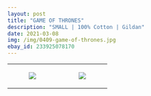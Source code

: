 ```yaml
---
layout: post
title: "GAME OF THRONES"
description: "SMALL | 100% Cotton | Gildan"
date: 2021-03-08
img: /img/0409-game-of-thrones.jpg
ebay_id: 233925078170
---
```




<table style="width:100%;"><tr><td style="vertical-align:top;">
      <figure class="tmblr-full" data-orig-height="2048" data-orig-width="1365" data-orig-src="https://concertshirts.netlify.app/shirts/0409/0409-01.jpg"><img src="https://64.media.tumblr.com/4c9de96b243fc9c83fc7c1dd6ae8a382/25e8f627d3e2e09b-66/s540x810/3097230ccf0b62bbeff82f537345680368ba4ea6.jpg" data-orig-height="2048" data-orig-width="1365" data-orig-src="https://concertshirts.netlify.app/shirts/0409/0409-01.jpg"/></figure></td>
    <td style="vertical-align:top;">
      <figure class="tmblr-full" data-orig-height="2048" data-orig-width="1365" data-orig-src="https://concertshirts.netlify.app/shirts/0409/0409-02.jpg"><img src="https://64.media.tumblr.com/61b3f44433744a828167e57482987177/25e8f627d3e2e09b-b9/s540x810/91348e1831d870490e8d8d6052a25783ccd25888.jpg" data-orig-height="2048" data-orig-width="1365" data-orig-src="https://concertshirts.netlify.app/shirts/0409/0409-02.jpg"/></figure></td>
  </tr></table>
